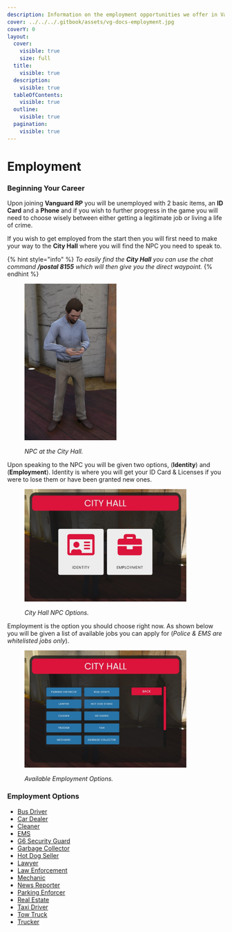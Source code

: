 ```yaml
---
description: Information on the employment opportunities we offer in Vanguard RP.
cover: ../../../.gitbook/assets/vg-docs-employment.jpg
coverY: 0
layout:
  cover:
    visible: true
    size: full
  title:
    visible: true
  description:
    visible: true
  tableOfContents:
    visible: true
  outline:
    visible: true
  pagination:
    visible: true
---
```


# Employment

### Beginning Your Career

Upon joining **Vanguard RP** you will be unemployed with 2 basic items, an **ID Card** and a **Phone** and if you wish to further progress in the game you will need to choose wisely between either getting a legitimate job or living a life of crime.  &#x20;

If you wish to get employed from the start then you will first need to make your way to the **City Hall** where you will find the NPC you need to speak to.

{% hint style="info" %}
_To easily find the **City Hall** you can use the chat command **/postal 8155** which will then give you the direct waypoint._
{% endhint %}

<figure><img src="../../../.gitbook/assets/Screenshot_6.jpg" alt="" width="213"><figcaption><p><em>NPC at the City Hall.</em></p></figcaption></figure>

Upon speaking to the NPC you will be given two options, (**Identity**) and (**Employment**). Identity is where you will get your ID Card & Licenses if you were to lose them or have been granted new ones.

<figure><img src="../../../.gitbook/assets/Screenshot_1.jpg" alt="" width="375"><figcaption><p><em>City Hall NPC Options.</em></p></figcaption></figure>

Employment is the option you should choose right now. As shown below you will be given a list of available jobs you can apply for (_Police & EMS are whitelisted jobs only_).

<figure><img src="../../../.gitbook/assets/Screenshot_2 (1).jpg" alt="" width="375"><figcaption><p><em>Available Employment Options.</em></p></figcaption></figure>

### Employment Options

* [Bus Driver](bus-driver.md)
* [Car Dealer](car-dealer.md)
* [Cleaner](cleaner.md)
* [EMS](ems.md)
* [G6 Security Guard](g6-security-guard.md)
* [Garbage Collector](garbage-collector.md)
* [Hot Dog Seller](hot-dog-stand.md)
* [Lawyer](lawyer.md)
* [Law Enforcement](law-enforcement/)
* [Mechanic](mechanic.md)
* [News Reporter](news-reporter.md)
* [Parking Enforcer](parking-enforcer.md)
* [Real Estate](real-estate.md)
* [Taxi Driver](taxi.md)
* [Tow Truck](tow-truck.md)
* [Trucker](trucker.md)
